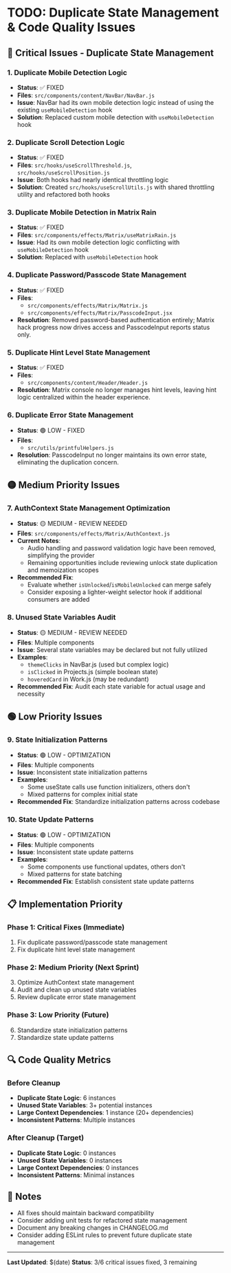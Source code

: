 # TODO: Duplicate State Management & Code Quality Issues

## 🔴 Critical Issues - Duplicate State Management

### 1. Duplicate Mobile Detection Logic
- **Status**: ✅ FIXED
- **Files**: `src/components/content/NavBar/NavBar.js`
- **Issue**: NavBar had its own mobile detection logic instead of using the existing `useMobileDetection` hook
- **Solution**: Replaced custom mobile detection with `useMobileDetection` hook

### 2. Duplicate Scroll Detection Logic
- **Status**: ✅ FIXED
- **Files**: `src/hooks/useScrollThreshold.js`, `src/hooks/useScrollPosition.js`
- **Issue**: Both hooks had nearly identical throttling logic
- **Solution**: Created `src/hooks/useScrollUtils.js` with shared throttling utility and refactored both hooks

### 3. Duplicate Mobile Detection in Matrix Rain
- **Status**: ✅ FIXED
- **Files**: `src/components/effects/Matrix/useMatrixRain.js`
- **Issue**: Had its own mobile detection logic conflicting with `useMobileDetection` hook
- **Solution**: Replaced with `useMobileDetection` hook

### 4. Duplicate Password/Passcode State Management
- **Status**: ✅ FIXED
- **Files**:
  - `src/components/effects/Matrix/Matrix.js`
  - `src/components/effects/Matrix/PasscodeInput.jsx`
- **Resolution**: Removed password-based authentication entirely; Matrix hack progress now drives access and PasscodeInput reports status only.

### 5. Duplicate Hint Level State Management
- **Status**: ✅ FIXED
- **Files**:
  - `src/components/content/Header/Header.js`
- **Resolution**: Matrix console no longer manages hint levels, leaving hint logic centralized within the header experience.

### 6. Duplicate Error State Management
- **Status**: 🟢 LOW - FIXED
- **Files**:
  - `src/utils/printfulHelpers.js`
- **Resolution**: PasscodeInput no longer maintains its own error state, eliminating the duplication concern.

## 🟡 Medium Priority Issues

### 7. AuthContext State Management Optimization
- **Status**: 🟡 MEDIUM - REVIEW NEEDED
- **Files**: `src/components/effects/Matrix/AuthContext.js`
- **Current Notes**:
  - Audio handling and password validation logic have been removed, simplifying the provider
  - Remaining opportunities include reviewing unlock state duplication and memoization scopes
- **Recommended Fix**:
  - Evaluate whether `isUnlocked`/`isMobileUnlocked` can merge safely
  - Consider exposing a lighter-weight selector hook if additional consumers are added

### 8. Unused State Variables Audit
- **Status**: 🟡 MEDIUM - REVIEW NEEDED
- **Files**: Multiple components
- **Issue**: Several state variables may be declared but not fully utilized
- **Examples**:
  - `themeClicks` in NavBar.js (used but complex logic)
  - `isClicked` in Projects.js (simple boolean state)
  - `hoveredCard` in Work.js (may be redundant)
- **Recommended Fix**: Audit each state variable for actual usage and necessity

## 🟢 Low Priority Issues

### 9. State Initialization Patterns
- **Status**: 🟢 LOW - OPTIMIZATION
- **Files**: Multiple components
- **Issue**: Inconsistent state initialization patterns
- **Examples**:
  - Some useState calls use function initializers, others don't
  - Mixed patterns for complex initial state
- **Recommended Fix**: Standardize initialization patterns across codebase

### 10. State Update Patterns
- **Status**: 🟢 LOW - OPTIMIZATION
- **Files**: Multiple components
- **Issue**: Inconsistent state update patterns
- **Examples**:
  - Some components use functional updates, others don't
  - Mixed patterns for state batching
- **Recommended Fix**: Establish consistent state update patterns

## 📋 Implementation Priority

### Phase 1: Critical Fixes (Immediate)
1. Fix duplicate password/passcode state management
2. Fix duplicate hint level state management

### Phase 2: Medium Priority (Next Sprint)
3. Optimize AuthContext state management
4. Audit and clean up unused state variables
5. Review duplicate error state management

### Phase 3: Low Priority (Future)
6. Standardize state initialization patterns
7. Standardize state update patterns

## 🔍 Code Quality Metrics

### Before Cleanup
- **Duplicate State Logic**: 6 instances
- **Unused State Variables**: 3+ potential instances
- **Large Context Dependencies**: 1 instance (20+ dependencies)
- **Inconsistent Patterns**: Multiple instances

### After Cleanup (Target)
- **Duplicate State Logic**: 0 instances
- **Unused State Variables**: 0 instances
- **Large Context Dependencies**: 0 instances
- **Inconsistent Patterns**: Minimal instances

## 📝 Notes

- All fixes should maintain backward compatibility
- Consider adding unit tests for refactored state management
- Document any breaking changes in CHANGELOG.md
- Consider adding ESLint rules to prevent future duplicate state management

---

**Last Updated**: $(date)
**Status**: 3/6 critical issues fixed, 3 remaining